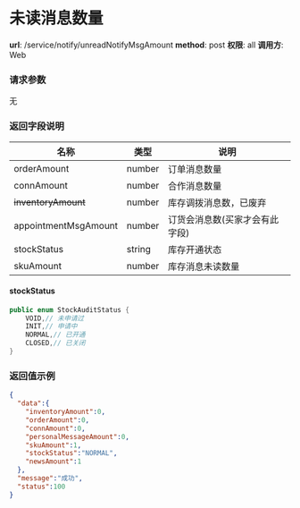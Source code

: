 未读消息数量
=======

**url**: /service/notify/unreadNotifyMsgAmount
**method**: post
**权限**: all
**调用方**: Web

### 请求参数

无

### 返回字段说明

|         名称         |  类型  |              说明              |
|----------------------|--------|--------------------------------|
| orderAmount          | number | 订单消息数量                   |
| connAmount           | number | 合作消息数量                   |
| ~~inventoryAmount~~  | number | 库存调拨消息数，已废弃         |
| appointmentMsgAmount | number | 订货会消息数(买家才会有此字段) |
| stockStatus          | string | 库存开通状态                   |
| skuAmount            | number | 库存消息未读数量               |

#### stockStatus

```java
public enum StockAuditStatus {
    VOID,// 未申请过
    INIT,// 申请中
    NORMAL,// 已开通
    CLOSED,// 已关闭
}
```
### 返回值示例

```json
{
  "data":{
    "inventoryAmount":0,
    "orderAmount":0,
    "connAmount":0,
    "personalMessageAmount":0,
    "skuAmount":1,
    "stockStatus":"NORMAL",
    "newsAmount":1
  },
  "message":"成功",
  "status":100
}
```